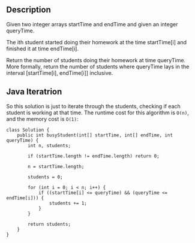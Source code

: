 ## Description

Given two integer arrays startTime and endTime and given an integer queryTime.

The ith student started doing their homework at the time startTime[i] and finished it at time endTime[i].

Return the number of students doing their homework at time queryTime. More formally, return the number of students where queryTime lays in the interval [startTime[i], endTime[i]] inclusive.

## Java Iteratrion

So this solution is just to iterate through the students, checking if each student is working at that time. The runtime cost for this algorithm is `O(n)`, and the memory cost is `O(1)`:

```
class Solution {
    public int busyStudent(int[] startTime, int[] endTime, int queryTime) {
        int n, students;
        
        if (startTime.length != endTime.length) return 0;
        
        n = startTime.length;
        
        students = 0;
        
        for (int i = 0; i < n; i++) {
            if ((startTime[i] <= queryTime) && (queryTime <= endTime[i])) {
                students += 1;
            }
        }
        
        return students;
    }
}
```